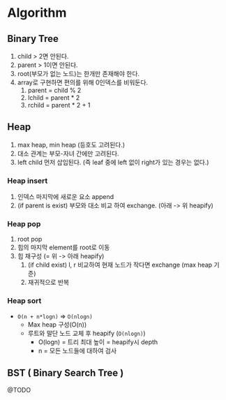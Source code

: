 # Algorithm


## Binary Tree
1. child > 2면 안된다.
2. parent > 1이면 안된다.
3. root(부모가 없는 노드)는 한개만 존재해야 한다.
4. array로 구현하면 편의를 위해 0인덱스를 비워둔다.
   1. parent = child % 2
   2. lchild = parent * 2
   3. rchild = parent * 2 + 1

## Heap

1. max heap, min heap (등호도 고려된다.)
2. 대소 관계는 부모-자녀 간에만 고려된다.
3. left child 먼저 삽입된다. (즉 leaf 중에 left 없이 right가 있는 경우는 없다.)


### Heap insert
1. 인덱스 마지막에 새로운 요소 append
2. (if parent is exist) 부모와 대소 비교 하여 exchange. (아래 -> 위 heapify)

### Heap pop
1. root pop
2. 힙의 마지막 element를 root로 이동
3. 힙 재구성 (= 위 -> 아래 heapify)
   1. (if child exist) l, r 비교하여 현재 노드가 작다면 exchange (max heap 기준)
   2. 재귀적으로 반복



### Heap sort
- `O(n + n*logn)` => `O(nlogn)`
  - Max heap 구성(O(n))
  - 루트와 말단 노드 교체 후 heapify (`O(nlogn)`)
    - O(logn) = 트리 최대 높이 = heapify시 depth
    - n = 모든 노드들에 대하여 검사

## BST ( Binary Search Tree )

@TODO
